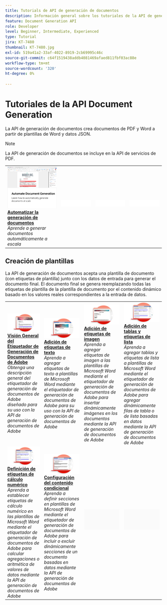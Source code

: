 ```yaml
---
title: Tutorials de API de generación de documentos
description: Información general sobre los tutoriales de la API de generación de documentos
feature: Document Generation API
role: Developer
level: Beginner, Intermediate, Experienced
type: Tutorial
jira: KT-7480
thumbnail: KT-7480.jpg
exl-id: 519a41a2-33af-4022-8919-2cb69995c46c
source-git-commit: c64f1519438addb4081469afaed811fbf03ac88e
workflow-type: tm+mt
source-wordcount: '320'
ht-degree: 0%

---
```



# Tutoriales de la API Document Generation

La API de generación de documentos crea documentos de PDF y Word a partir de plantillas de Word y datos JSON.

>[!NOTE]
>
>La API de generación de documentos se incluye en la API de servicios de PDF.

<table style="table-layout:fixed">
<tr>
 <td>
   <a href="automate-doc-gen.md">
      <img alt="Automatizar la generación de documentos" src="assets/automate-doc-gen.png" />
   </a>
    <div>
   <a href="taggeroverview.md"><strong>Automatizar la generación de documentos</strong></a>
    </div>
    <em>Aprende a generar documentos automáticamente a escala</em>
    <br>
  </td>
    <td>
    <img alt="Separador" src="../assets/WhiteBanner_Placeholder.png" />
    <div>
    <br>
  </td>
   <td>
    <img alt="Separador" src="../assets/WhiteBanner_Placeholder.png" />
    <div>
    <br>
  </td>
  </td>
   <td>
    <img alt="Separador" src="../assets/WhiteBanner_Placeholder.png" />
    <div>
    <br>
  </td>
</tr>
</table>

## Creación de plantillas

La API de generación de documentos acepta una plantilla de documento (con etiquetas de plantilla) junto con los datos de entrada para generar el documento final. El documento final se genera reemplazando todas las etiquetas de plantilla de la plantilla de documento por el contenido dinámico basado en los valores reales correspondientes a la entrada de datos.

<table style="table-layout:fixed">
<tr>
 <td>
   <a href="taggeroverview.md">
      <img alt="Visión General del Etiquetador de Generación de Documentos de Adobe" src="assets/Taggeroverview_thumb.png" />
   </a>
    <div>
   <a href="taggeroverview.md"><strong>Visión General del Etiquetador de Generación de Documentos de Adobe</strong></a>
    </div>
    <em>Obtenga una descripción general del etiquetador de generación de documentos de Adobe diseñado para su uso con la API de generación de documentos de Adobe</em>
    <br>
  </td>
  <td>
   <a href="taggeraddtexttags.md">
      <img alt="Adición de etiquetas de texto" src="assets/Taggertexttags_thumb.png" />
   </a>
    <div>
   <a href="taggeraddtexttags.md"><strong>Adición de etiquetas de texto</strong></a>
    </div>
    <em>Aprenda a agregar etiquetas de texto a plantillas de Microsoft Word mediante el etiquetador de generación de documentos de Adobe para su uso con la API de generación de documentos de Adobe</em>
    <br>
  </td>
  <td>
   <a href="taggeraddimagetags.md">
      <img alt="Adición de etiquetas de imagen" src="assets/Taggerimagetags_thumb.png" />
   </a>
    <div>
   <a href="taggeraddimagetags.md"><strong>Adición de etiquetas de imagen</strong></a>
    </div>
    <em>Aprenda a agregar etiquetas de imagen a las plantillas de Microsoft Word mediante el etiquetador de generación de documentos de Adobe para insertar dinámicamente imágenes en los documentos mediante la API de generación de documentos de Adobe</em>
    <br>
  </td>
  <td>
   <a href="taggertables.md">
      <img alt="Adición de tablas y etiquetas de lista" src="assets/Taggertables_thumb.png" />
   </a>
    <div>
   <a href="taggertables.md"><strong>Adición de tablas y etiquetas de lista</strong></a>
    </div>
    <em>Aprenda a agregar tablas y etiquetas de lista a plantillas de Microsoft Word mediante el etiquetador de generación de documentos de Adobe para agregar dinámicamente filas de tabla o de lista basadas en datos mediante la API de generación de documentos de Adobe</em>
    <br>
  </td>
</tr>
<tr>
  <td>
   <a href="taggercalculations.md">
      <img alt="Definición de etiquetas de cálculo numérico" src="assets/Taggercalculations_thumb.png" />
   </a>
    <div>
   <a href="taggercalculations.md"><strong>Definición de etiquetas de cálculo numérico</strong></a>
    </div>
    <em>Aprenda a establecer etiquetas de cálculo numérico en las plantillas de Microsoft Word mediante el etiquetador de generación de documentos de Adobe para calcular agregaciones o aritmética de valores de datos mediante la API de generación de documentos de Adobe</em>
    <br>
  </td>
  <td>
   <a href="taggerconditional.md">
      <img alt="Configuración del contenido condicional" src="assets/Taggerconditional_thumb.png" />
   </a>
    <div>
   <a href="taggerconditional.md"><strong>Configuración del contenido condicional</strong></a>
    </div>
    <em>Aprenda a definir secciones en plantillas de Microsoft Word mediante el etiquetador de generación de documentos de Adobe para incluir o excluir dinámicamente secciones de un documento basadas en datos mediante la API de generación de documentos de Adobe</em>
    <br>
  </td>
  <td>
    <img alt="Separador" src="../assets/GrayBanner_Placeholder.png" />
    <div>
    <br>
  </td>
   <td>
    <img alt="Separador" src="../assets/GrayBanner_Placeholder.png" />
    <div>
    <br>
  </td>
</tr>
</table>
